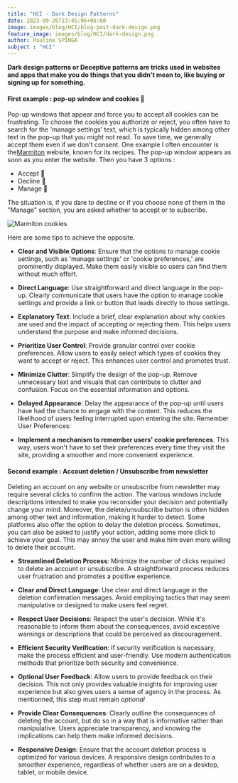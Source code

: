 ```yaml
---
title: "HCI - Dark Design Patterns"
date: 2023-09-26T13:45:06+06:00
image: images/blog/HCI/blog-post-dark-design.png
feature_image: images/blog/HCI/dark-design.png
author: Pauline SPINGA
subject : "HCI"
---
```


**Dark design patterns or Deceptive patterns are tricks used in websites and apps that make you do things that you didn't mean to, like buying or signing up for something.**

#### First example : pop-up window and cookies 🍪

Pop-up windows that appear and force you to accept all cookies can be frustrating. To choose the cookies you authorize or reject, you often have to search for the 'manage settings' text, which is typically hidden among other text in the pop-up that you might not read. To save time, we generally accept them even if we don't consent. One example I often encounter is the[Marmiton](https://www.marmiton.org) website, known for its recipes. The pop-up window appears as soon as you enter the website. Then you have 3 options : 
* Accept 🍪
* Decline 🍪
* Manage 🍪  

The situation is, if you dare to decline or if you choose none of them in the "Manage" section, you are asked whether to accept or to subscribe.  

![Marmiton cookies](https://i.imgur.com/HkDzKp1.png)

Here are some tips to achieve the opposite. 

- **Clear and Visible Options**:
Ensure that the options to manage cookie settings, such as 'manage settings' or 'cookie preferences,' are prominently displayed. Make them easily visible so users can find them without much effort.

- **Direct Language**: Use straightforward and direct language in the pop-up. Clearly communicate that users have the option to manage cookie settings and provide a link or button that leads directly to those settings.

- **Explanatory Text**:
Include a brief, clear explanation about why cookies are used and the impact of accepting or rejecting them. This helps users understand the purpose and make informed decisions.

- **Prioritize User Control**:
Provide granular control over cookie preferences. Allow users to easily select which types of cookies they want to accept or reject. This enhances user control and promotes trust.

- **Minimize Clutter**:
Simplify the design of the pop-up. Remove unnecessary text and visuals that can contribute to clutter and confusion. Focus on the essential information and options.

- **Delayed Appearance**:
Delay the appearance of the pop-up until users have had the chance to engage with the content. This reduces the likelihood of users feeling interrupted upon entering the site.
Remember User Preferences:

- **Implement a mechanism to remember users' cookie preferences**. This way, users won't have to set their preferences every time they visit the site, providing a smoother and more convenient experience.

#### Second example : Account deletion / Unsubscribe from newsletter

Deleting an account on any website or unsubscribe from newsletter may require several clicks to confirm the action. The various windows include descriptions intended to make you reconsider your decision and potentially change your mind. Moreover, the delete/unsubscribe button is often hidden among other text and information, making it harder to detect. Some platforms also offer the option to delay the deletion process. Sometimes, you can also be asked to justify your action, adding some more click to achieve your goal. This may annoy the user and make him even more willing to delete their account. 

- **Streamlined Deletion Process**:
Minimize the number of clicks required to delete an account or unsubscribe. A straightforward process reduces user frustration and promotes a positive experience.

- **Clear and Direct Language**:
Use clear and direct language in the deletion confirmation messages. Avoid employing tactics that may seem manipulative or designed to make users feel regret.

- **Respect User Decisions**:
Respect the user's decision. While it's reasonable to inform them about the consequences, avoid excessive warnings or descriptions that could be perceived as discouragement.

- **Efficient Security Verification**:
If security verification is necessary, make the process efficient and user-friendly. Use modern authentication methods that prioritize both security and convenience.

- **Optional User Feedback**:
Allow users to provide feedback on their decision. This not only provides valuable insights for improving user experience but also gives users a sense of agency in the process. As mentionned, this step must remain *optional*

- **Provide Clear Consequences**:
Clearly outline the consequences of deleting the account, but do so in a way that is informative rather than manipulative. Users appreciate transparency, and knowing the implications can help them make informed decisions.

- **Responsive Design**:
Ensure that the account deletion process is optimized for various devices. A responsive design contributes to a smoother experience, regardless of whether users are on a desktop, tablet, or mobile device.
